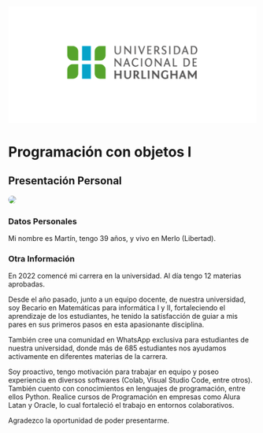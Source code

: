 ![Logo UNAHUR](./UNAHUR.png)

# Programación con objetos I
## Presentación Personal
<div>
  <style>
      .imagen-redondeada {
          border-radius: 50%;
      }
  </style>
  <img src="https://github.com/user-attachments/assets/397e6f4d-27bf-4a50-92ce-844c70a0adc2" class="imagen-redondeada" width="200">
</div>

### Datos Personales
Mi nombre es Martín, tengo 39 años, y vivo en Merlo (Libertad).


### Otra Información
En 2022 comencé mi carrera en la universidad. Al día tengo 12 materias aprobadas. 

Desde el año pasado, junto a un equipo docente, de nuestra universidad, soy Becario en Matemáticas para informática I y II, fortaleciendo el aprendizaje de los estudiantes, he tenido la satisfacción de guiar a mis pares en sus primeros pasos en esta apasionante disciplina. 

También cree una comunidad en WhatsApp exclusiva para estudiantes de nuestra universidad, donde más de 685 estudiantes nos ayudamos activamente en diferentes materias de la carrera.

Soy proactivo, tengo motivación para trabajar en equipo y poseo experiencia en diversos softwares (Colab, Visual Studio Code, entre otros). También cuento con conocimientos en lenguajes de programación, entre ellos Python. Realice cursos de Programación en empresas como Alura Latan y Oracle, lo cual fortaleció el trabajo en entornos colaborativos.

Agradezco la oportunidad de poder presentarme.


